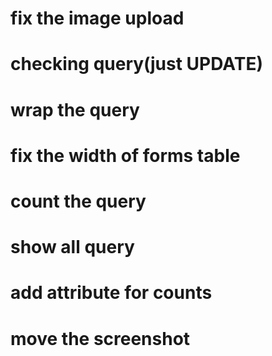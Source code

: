 # fix the image upload
# checking query(just UPDATE)
# wrap the query
# fix the width of forms table
# count the query
# show all query
# add attribute for counts
# move the screenshot
